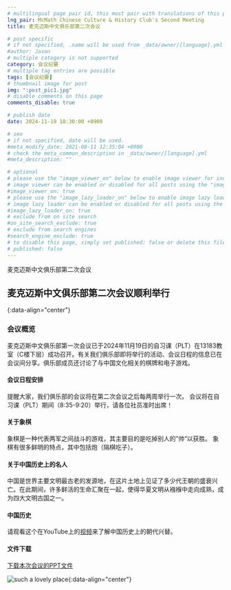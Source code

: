 ```yaml
---
# multilingual page pair id, this must pair with translations of this page. (This name must be unique)
lng_pair: McMath Chinese Culture & History Club's Second Meeting
title: 麦克迈斯中文俱乐部第二次会议

# post specific
# if not specified, .name will be used from _data/owner/[language].yml
#author: Jason
# multiple category is not supported
category: 会议纪要
# multiple tag entries are possible
tags: [会议纪要]
# thumbnail image for post
img: ":post_pic1.jpg"
# disable comments on this page
comments_disable: true

# publish date
date: 2024-11-19 18:30:00 +0900

# seo
# if not specified, date will be used.
#meta_modify_date: 2021-08-11 12:35:04 +0900
# check the meta_common_description in _data/owner/[language].yml
#meta_description: ""

# optional
# please use the "image_viewer_on" below to enable image viewer for individual pages or posts (_posts/ or [language]/_posts folders).
# image viewer can be enabled or disabled for all posts using the "image_viewer_posts: true" setting in _data/conf/main.yml.
#image_viewer_on: true
# please use the "image_lazy_loader_on" below to enable image lazy loader for individual pages or posts (_posts/ or [language]/_posts folders).
# image lazy loader can be enabled or disabled for all posts using the "image_lazy_loader_posts: true" setting in _data/conf/main.yml.
#image_lazy_loader_on: true
# exclude from on site search
#on_site_search_exclude: true
# exclude from search engines
#search_engine_exclude: true
# to disable this page, simply set published: false or delete this file
# published: false
---
```


<!-- outline-start -->

麦克迈斯中文俱乐部第二次会议

<!-- outline-end -->

## 麦克迈斯中文俱乐部第二次会议顺利举行
{:data-align="center"}

### 会议概览
麦克迈斯中文俱乐部第一次会议已于2024年11月19日的自习课（PLT）在13183教室（C楼下层）成功召开。有关我们俱乐部即将举行的活动、会议日程的信息已在会议间分享。俱乐部成员还讨论了与中国文化相关的棋牌和电子游戏。

#### 会议日程安排
提醒大家，我们俱乐部的会议将在第二次会议之后每两周举行一次。 会议将在自习课（PLT）期间（8:35-9:20）举行，请各位社员准时出席！

#### 关于象棋
象棋是一种代表两军之间战斗的游戏，其主要目的是吃掉别人的”帅“以获胜。 象棋有很多鲜明的特点，其中包括炮（隔棋吃子）。

#### 关于中国历史上的名人
中国是世界主要文明最古老的发源地，在这片土地上见证了多少代王朝的盛衰兴亡。在此期间，许多鲜活的生命汇聚在一起，使得华夏文明从襁褓中走向成熟，成为四大文明古国之一。

#### 中国历史
请观看这个在YouTube上的<a href="https://www.youtube.com/watch?v=Fz_uQNQBK0g">视频</a>来了解中国历史上的朝代兴替。

#### 文件下载
<p><a href="https://1drv.ms/p/s!Arf9Tjdo5CE5iqA2BfiL7QK1m8J07w?e=eKow5d">下载本次会议的PPT文件</a></p>

![such a lovely place](:post_pic1.jpg){:data-align="center"}
